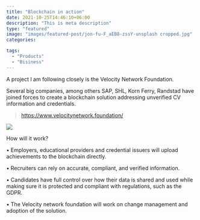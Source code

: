 ```yaml
---
title: "Blockchain in action"
date: 2021-10-25T14:46:10+06:00
description: "This is meta description"
type: "featured"
image: "images/featured-post/jon-fu-F_aEB8-zssY-unsplash cropped.jpg"
categories: 

tags:
  - "Products"
  - "Bisiness"
---
```



A project I am following closely is the Velocity Network Foundation.

Several big companies, among others SAP, SHL, Korn Ferry, Randstad have joined forces to create a blockchain solution addressing unverified CV information and credentials.  



> https://www.velocitynetwork.foundation/


![](../images/post-img.jpg)

How will it work? 

•	Employers, educational providers and credential issuers will upload achievements to the blockchain directly. 

•	Recruiters can rely on accurate, compliant, and verified information.

•	Candidates have full control over how their data is shared and used while making sure it is protected and compliant with regulations, such as the GDPR. 

•	The Velocity network foundation will work on change management and adoption of the solution. 

